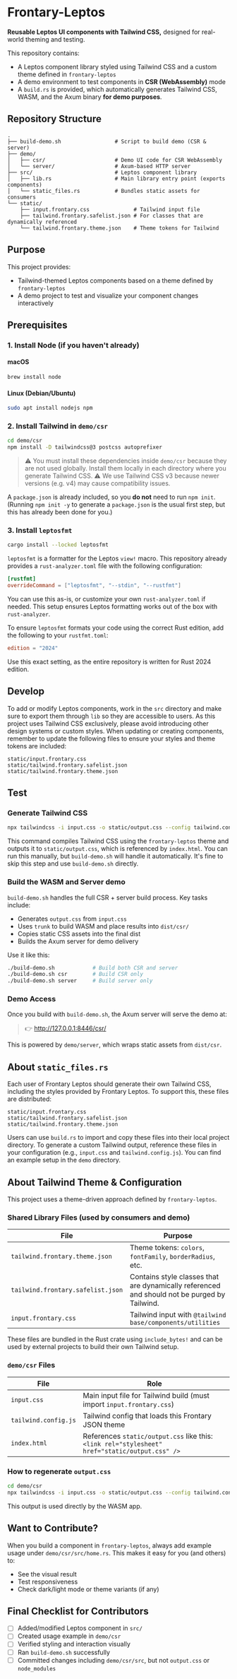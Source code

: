 # Frontary-Leptos

**Reusable Leptos UI components with Tailwind CSS,** designed for real-world theming
and testing.

This repository contains:

- A Leptos component library styled using Tailwind CSS and a custom theme defined
  in `frontary-leptos`
- A demo environment to test components in **CSR (WebAssembly)** mode
- A `build.rs` is provided, which automatically generates Tailwind CSS, WASM, and
  the Axum binary **for demo purposes**.

## Repository Structure

```text
.
├── build-demo.sh                 # Script to build demo (CSR & server)
├── demo/
│   ├── csr/                      # Demo UI code for CSR WebAssembly
│   └── server/                   # Axum-based HTTP server
├── src/                          # Leptos component library
│   ├── lib.rs                    # Main library entry point (exports components)
│   └── static_files.rs           # Bundles static assets for consumers
└── static/
    ├── input.frontary.css              # Tailwind input file
    ├── tailwind.frontary.safelist.json # For classes that are dynamically referenced
    └── tailwind.frontary.theme.json    # Theme tokens for Tailwind
```

## Purpose

This project provides:

- Tailwind-themed Leptos components based on a theme defined by `frontary-leptos`
- A demo project to test and visualize your component changes interactively

## Prerequisites

### 1. Install Node (if you haven't already)

#### macOS

```bash
brew install node
```

#### Linux (Debian/Ubuntu)

```bash
sudo apt install nodejs npm
```

### 2. Install Tailwind in `demo/csr`

```bash
cd demo/csr
npm install -D tailwindcss@3 postcss autoprefixer
```

> ⚠️ You must install these dependencies inside `demo/csr` because they are not
  used globally. Install them locally in each directory where you generate Tailwind
  CSS.
> ⚠️ We use Tailwind CSS v3 because newer versions (e.g. v4) may cause compatibility
  issues.

A `package.json` is already included, so you **do not** need to run `npm init`.
(Running `npm init -y` to generate a `package.json` is the usual first step, but
this has already been done for you.)

### 3. Install `leptosfmt`

```bash
cargo install --locked leptosfmt
```

`leptosfmt` is a formatter for the Leptos `view!` macro.
This repository already provides a `rust-analyzer.toml` file with the following
configuration:

```toml
[rustfmt]
overrideCommand = ["leptosfmt", "--stdin", "--rustfmt"]
```

You can use this as-is, or customize your own `rust-analyzer.toml` if needed.
This setup ensures Leptos formatting works out of the box with `rust-analyzer`.

To ensure `leptosfmt` formats your code using the correct Rust edition, add the
following to your `rustfmt.toml`:

```toml
edition = "2024"
```

Use this exact setting, as the entire repository is written for Rust 2024 edition.

## Develop

To add or modify Leptos components, work in the `src` directory and make sure to
export them through `lib` so they are accessible to users. As this project uses
Tailwind CSS exclusively, please avoid introducing other design systems or custom
styles. When updating or creating components, remember to update the following files
to ensure your styles and theme tokens are included:

```text
static/input.frontary.css
static/tailwind.frontary.safelist.json
static/tailwind.frontary.theme.json
```

## Test

### Generate Tailwind CSS

```bash
npx tailwindcss -i input.css -o static/output.css --config tailwind.config.js
```

This command compiles Tailwind CSS using the `frontary-leptos` theme and outputs
it to `static/output.css`, which is referenced by `index.html`. You can run this
manually, but `build-demo.sh` will handle it automatically. It's fine to skip this
step and use `build-demo.sh` directly.

### Build the WASM and Server demo

`build-demo.sh` handles the full CSR + server build process. Key tasks include:

- Generates `output.css` from `input.css`
- Uses `trunk` to build WASM and place results into `dist/csr/`
- Copies static CSS assets into the final dist
- Builds the Axum server for demo delivery

Use it like this:

```bash
./build-demo.sh            # Build both CSR and server
./build-demo.sh csr        # Build CSR only
./build-demo.sh server     # Build server only
```

### Demo Access

Once you build with `build-demo.sh`, the Axum server will serve the demo at:

<!-- markdownlint-disable-next-line MD034 -->
> 👉 http://127.0.0.1:8446/csr/

This is powered by `demo/server`, which wraps static assets from `dist/csr`.

## About `static_files.rs`

Each user of Frontary Leptos should generate their own Tailwind CSS, including the
styles provided by Frontary Leptos. To support this, these files are distributed:

```text
static/input.frontary.css
static/tailwind.frontary.safelist.json
static/tailwind.frontary.theme.json
```

Users can use `build.rs` to import and copy these files into their local project
directory. To generate a custom Tailwind output, reference these files in your configuration
(e.g., `input.css` and `tailwind.config.js`). You can find an example setup in
the `demo` directory.

## About Tailwind Theme & Configuration

This project uses a theme-driven approach defined by `frontary-leptos`.

### Shared Library Files (used by consumers and demo)

<!-- markdownlint-disable MD013 -->
| File | Purpose |
|------|---------|
| `tailwind.frontary.theme.json` | Theme tokens: `colors`, `fontFamily`, `borderRadius`, etc. |
| `tailwind.frontary.safelist.json` | Contains style classes that are dynamically referenced and should not be purged by Tailwind. |
| `input.frontary.css` | Tailwind input with `@tailwind base/components/utilities` |
<!-- markdownlint-enable MD013 -->

These files are bundled in the Rust crate using `include_bytes!` and can be used
by external projects to build their own Tailwind setup.

### `demo/csr` Files

<!-- markdownlint-disable MD013 -->
| File | Role |
|------|------|
| `input.css` | Main input file for Tailwind build (must import `input.frontary.css`) |
| `tailwind.config.js` | Tailwind config that loads this Frontary JSON theme |
| `index.html` | References `static/output.css` like this: `<link rel="stylesheet" href="static/output.css" />` |
<!-- markdownlint-enable MD013 -->

### How to regenerate `output.css`

```bash
cd demo/csr
npx tailwindcss -i input.css -o static/output.css --config tailwind.config.js
```

This output is used directly by the WASM app.

## Want to Contribute?

When you build a component in `frontary-leptos`, always add example usage under
`demo/csr/src/home.rs`. This makes it easy for you (and others) to:

- See the visual result
- Test responsiveness
- Check dark/light mode or theme variants (if any)

## Final Checklist for Contributors

- [ ] Added/modified Leptos component in `src/`
- [ ] Created usage example in `demo/csr`
- [ ] Verified styling and interaction visually
- [ ] Ran `build-demo.sh` successfully
- [ ] Committed changes including `demo/csr/src`, but not `output.css` or `node_modules`
